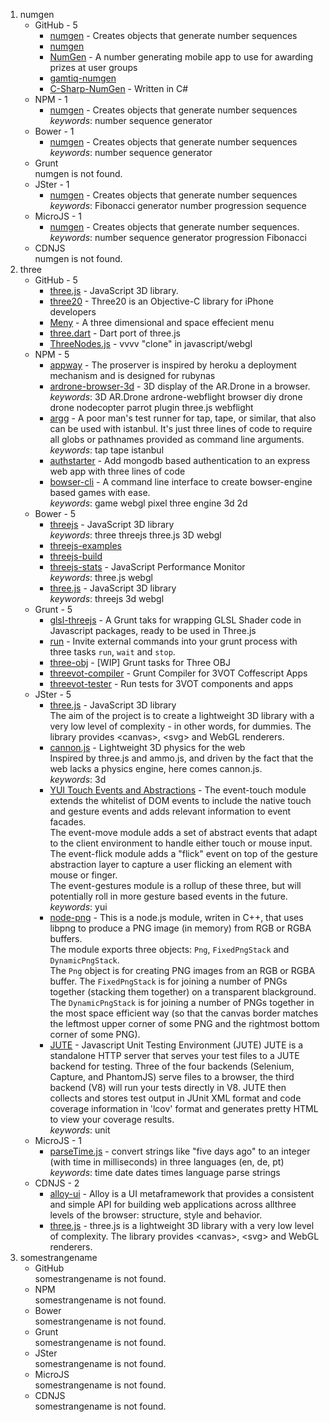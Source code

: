 1. numgen
    * GitHub - 5
        + [numgen](https://github.com/gamtiq/numgen) - Creates objects that generate number sequences
        + [numgen](https://github.com/grancier/numgen)
        + [NumGen](https://github.com/scryan7371/NumGen) - A number generating mobile app to use for awarding prizes at user groups
        + [gamtiq-numgen](https://github.com/npmcomponent/gamtiq-numgen)
        + [C-Sharp-NumGen](https://github.com/CirnoTheGenius/C-Sharp-NumGen) - Written in C#
    * NPM - 1
        + [numgen](https://npmjs.org/package/numgen) - Creates objects that generate number sequences  
          _keywords_: number sequence generator
    * Bower - 1
        + [numgen](https://github.com/gamtiq/numgen) - Creates objects that generate number sequences  
          _keywords_: number sequence generator
    * Grunt  
        numgen is not found.
    * JSter - 1
        + [numgen](https://github.com/gamtiq/numgen) - Creates objects that generate number sequences  
          _keywords_: Fibonacci generator number progression sequence
    * MicroJS - 1
        + [numgen](https://github.com/gamtiq/numgen) - Creates objects that generate number sequences.  
          _keywords_: number sequence generator progression Fibonacci
    * CDNJS  
        numgen is not found.
2. three
    * GitHub - 5
        + [three.js](http://threejs.org/) - JavaScript 3D library.
        + [three20](https://github.com/facebook/three20) - Three20 is an Objective-C library for iPhone developers
        + [Meny](http://lab.hakim.se/meny/) - A three dimensional and space effecient menu
        + [three.dart](http://threedart.github.com/three.dart/) - Dart port of three.js
        + [ThreeNodes.js](http://idflood.github.com/ThreeNodes.js/ ) - vvvv "clone" in javascript/webgl
    * NPM - 5
        + [appway](https://npmjs.org/package/appway) - The proserver is inspired by heroku a deployment mechanism and is designed for rubynas
        + [ardrone-browser-3d](https://npmjs.org/package/ardrone-browser-3d) - 3D display of the AR.Drone in a browser.  
          _keywords_: 3D AR.Drone ardrone-webflight browser diy drone drone nodecopter parrot plugin three.js webflight
        + [argg](https://npmjs.org/package/argg) - A poor man's test runner for tap, tape, or similar, that also can be used with istanbul. It's just three lines of code to require all globs or pathnames provided as command line arguments.  
          _keywords_: tap tape istanbul
        + [authstarter](https://npmjs.org/package/authstarter) - Add mongodb based authentication to an express web app with three lines of code
        + [bowser-cli](https://npmjs.org/package/bowser-cli) - A command line interface to create bowser-engine based games with ease.  
          _keywords_: game webgl pixel three engine 3d 2d
    * Bower - 5
        + [threejs](http://threejs.org/) - JavaScript 3D library  
          _keywords_: three threejs three.js 3D webgl
        + [threejs-examples](http://github.com/bodylabs/threejs-examples)
        + [threejs-build](http://github.com/bodylabs/threejs-build)
        + [threejs-stats](https://github.com/mrdoob/stats.js) - JavaScript Performance Monitor  
          _keywords_: three.js webgl
        + [three.js](http://threejs.org/) - JavaScript 3D library  
          _keywords_: threejs 3d webgl
    * Grunt - 5
        + [glsl-threejs](https://npmjs.org/package/grunt-glsl-threejs) - A Grunt taks for wrapping GLSL Shader code in Javascript packages, ready to be used in Three.js
        + [run](https://npmjs.org/package/grunt-run) - Invite external commands into your grunt process with three tasks `run`, `wait` and `stop`.
        + [three-obj](https://npmjs.org/package/grunt-three-obj) - [WIP] Grunt tasks for Three OBJ
        + [threevot-compiler](https://npmjs.org/package/grunt-threevot-compiler) - Grunt Compiler for 3VOT Coffescript Apps
        + [threevot-tester](https://npmjs.org/package/grunt-threevot-tester) - Run tests for 3VOT components and apps
    * JSter - 5
        + [three.js](http://threejs.org/) - JavaScript 3D library  
The aim of the project is to create a lightweight 3D library with a very low level of complexity - in other words, for dummies. The library provides &lt;canvas&gt;, &lt;svg&gt; and WebGL renderers.
        + [cannon.js](http://schteppe.github.com/cannon.js) - Lightweight 3D physics for the web  
Inspired by three.js and ammo.js, and driven by the fact that the web lacks a physics engine, here comes cannon.js.  
          _keywords_: 3d
        + [YUI Touch Events and Abstractions](http://yuilibrary.com/yui/docs/event/touch.html) - The event-touch module extends the whitelist of DOM events to include the native touch and gesture events and adds relevant information to event facades.  
The event-move module adds a set of abstract events that adapt to the client environment to handle either touch or mouse input.  
The event-flick module adds a "flick" event on top of the gesture abstraction layer to capture a user flicking an element with mouse or finger.  
The event-gestures module is a rollup of these three, but will potentially roll in more gesture based events in the future.  
          _keywords_: yui
        + [node-png](http://www.catonmat.net) - This is a node.js module, writen in C++, that uses libpng to produce a PNG
image (in memory) from RGB or RGBA buffers.  
The module exports three objects: `Png`, `FixedPngStack` and `DynamicPngStack`.  
The `Png` object is for creating PNG images from an RGB or RGBA buffer.
The `FixedPngStack` is for joining a number of PNGs together (stacking them
together) on a transparent blackground.
The `DynamicPngStack` is for joining a number of PNGs together in the most
space efficient way (so that the canvas border matches the leftmost upper corner
of some PNG and the rightmost bottom corner of some PNG).
        + [JUTE](https://github.com/zzo/JUTE) - Javascript Unit Testing Environment (JUTE)
JUTE is a standalone HTTP server that serves your test files to a JUTE backend for testing. Three of the four backends (Selenium, Capture, and PhantomJS) serve files to a browser, the third backend (V8) will run your tests directly in V8. JUTE then collects and stores test output in JUnit XML format and code coverage information in 'lcov' format and generates pretty HTML to view your coverage results.  
          _keywords_: unit
    * MicroJS - 1
        + [parseTime.js](https://github.com/SimonWaldherr/parseTime.js) - convert strings like "five days ago" to an integer (with time in milliseconds) in three languages (en, de, pt)  
          _keywords_: time date dates times language parse strings
    * CDNJS - 2
        + [alloy-ui](https://github.com/liferay/alloy-ui) - Alloy is a UI metaframework that provides a consistent and simple API for building web applications across allthree levels of the browser: structure, style and behavior.
        + [three.js](http://threejs.org/) - three.js is a lightweight 3D library with a very low level of complexity. The library provides &lt;canvas&gt;, &lt;svg&gt; and WebGL renderers.
3. somestrangename
    * GitHub  
        somestrangename is not found.
    * NPM  
        somestrangename is not found.
    * Bower  
        somestrangename is not found.
    * Grunt  
        somestrangename is not found.
    * JSter  
        somestrangename is not found.
    * MicroJS  
        somestrangename is not found.
    * CDNJS  
        somestrangename is not found.